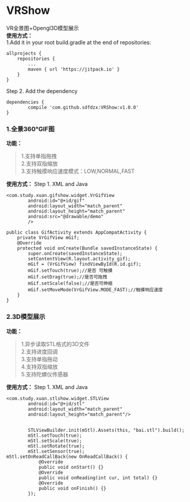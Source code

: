 # VRShow
VR全景图+Opengl3D模型展示  
**使用方式：**  
1.Add it in your root build.gradle at the end of repositories:

	allprojects {
		repositories {
			...
			maven { url 'https://jitpack.io' }
		}
	}
Step 2. Add the dependency

	dependencies {
	        compile 'com.github.sdfdzx:VRShow:v1.0.0'
	}
### 1.全景360°GIF图

**功能：**  
>1.支持单指拖拽  
>2.支持双指缩放  
>3.支持触摸响应速度模式：LOW,NORMAL,FAST    

**使用方式：**
Step 1. XML and Java
```
<com.study.xuan.gifshow.widget.VrGifView
        android:id="@+id/gif"
        android:layout_width="match_parent"
        android:layout_height="match_parent"
        android:src="@drawable/demo"
        />

public class GifActivity extends AppCompatActivity {
    private VrGifView mGif;
    @Override
    protected void onCreate(Bundle savedInstanceState) {
        super.onCreate(savedInstanceState);
        setContentView(R.layout.activity_gif);
        mGif = (VrGifView) findViewById(R.id.gif);
        mGif.setTouch(true);//是否 可触摸
        mGif.setDrag(true);//是否可拖拽
        mGif.setScale(false);//是否可伸缩
        mGif.setMoveMode(VrGifView.MODE_FAST);//触摸响应速度
    }
}
```
### 2.3D模型展示  
**功能：**  
>1.异步读取STL格式的3D文件  
>2.支持进度回调  
>3.支持单指拖动  
>4.支持双指缩放  
>5.支持陀螺仪传感器  

**使用方式：**
Step 1. XML and Java
```
<com.study.xuan.stlshow.widget.STLView
        android:id="@+id/stl"
        android:layout_width="match_parent"
        android:layout_height="match_parent"/>


        STLViewBuilder.init(mStl).Assets(this, "bai.stl").build();
        mStl.setTouch(true);
        mStl.setScale(true);
        mStl.setRotate(true);
        mStl.setSensor(true);
mStl.setOnReadCallBack(new OnReadCallBack() {
            @Override
            public void onStart() {}
            @Override
            public void onReading(int cur, int total) {}
            @Override
            public void onFinish() {}
        });
```
